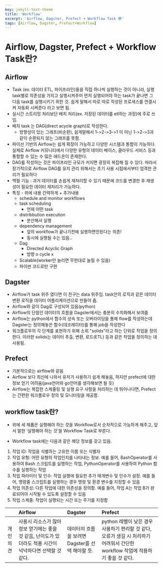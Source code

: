 ```yaml
---
key: jekyll-text-theme
title: 'Workflow'
excerpt: 'Airflow, Dagster, Prefect + Workflow Task 😎'
tags: [Airflow, Dagster, Prefect+Workflow]
---
```


# **Airflow, Dagster, Prefect + Workflow Task란?**


## **Airflow**

- Task (ex. 데이터 ETL, 파이프라인)들을 직접 하나씩 실행하는 것이 아니라, 실행 task별로 의존성을 가지고 실행시켜주어 먼저 실행되어야 하는 task가 끝나면 그 다음 task를 실행시키기 위한 것. 쉽게 말해서 따로 따로 작성된 프로세스를 연결시켜 자동화 시켜준다 라고 보면 됨.
- 실시간 스트리밍 처리보단 배치 처리(ex. 저장된 데이터를 etl하는 과정)에 주로 쓰임.
- 배치 task 는 DAG(direct acycle graph)로 작성한다. 
	- 방향성이 있는 그래프(비순환), 쉽게말해서 1->2->3->1 이 아닌 1->2->3과 같이 순환되지 않는 그래프를 뜻함.
- 파이선 기반의 Airflow는 쉽게 확장이 가능하고 다양한 시스템과 통합이 가능하다. 실제로 Airflow 커뮤니티에서 다양한 유형의 데이터 베이스, 클라우드 서비스 등과 통합할 수 있는 수 많은 애드온이 존재한다. 
- DAG를 작성하는 것은 파이프라인 규모가 커지면 광장히 복잡해 질 수 있다. 따라서 장기적으로 Airflow DAG를 유지 관리 위해서는 초기 사용 시점에서부터 엄격한 관리가 필요하다
- 백필 기능 : 과거 데이터를 손쉽게 재처리할 수 있기 때문에 코드를 변경한 후 재생성이 필요한 데이터 재처리가 가능하다.
- 특징 - 위에 내용 간략하게 + 추가내용
  - schedule and monitor workflows
  - task scheduling
    - 언제 어떤 task
  - distribbution execution
    - 분산해서 실행
  - dependency management
    - 앞의 workflow가 끝나기전에 실행하면안된다는 의존!
    - 동시에 실행될 수는 있음..
  - Dag
    - Directed Acyclic Graph
    - 방향 o cycle x
  - Scalable(worker만 늘리면 무한대로 늘릴 수 있음)
  - 파이썬 코드로만 구현

 

## **Dagster**

- Airflow가 task 위주 였다면 이 친구는 data 위주임. task안의 로직과 같은 데이터 변환 로직을 데이터 어플리케이션으로 만들어 줌.
- Airflow와 같이 Dag로 구성되어 있음(python)
- Airflow의 단점인 데이터의 흐름을 Dagster에서는 충분히 수치화해서 보여줌
- Airflow는 python에서 함수의 상속 또는 오버라이딩을 통해 flow를 작성하는데 Dagster는 정의해놓은 함수(데코레이터)를 통해 job을 작성한다
- 워크플로우의 각 단계를 표현하기 위해 소위 "solids"라고 하는 단위로 작업을 정의한다. 이러한 solids는 데이터 추출, 변환, 로드(ETL) 등과 같은 작업을 정의하는 데 사용됨.

 

## **Prefect**

- 기본적으로는 airflow와 같음
- Airflow 보다 최신에 나와서 유저가 사용하기 쉽게 해놓음, 하지만 prefect에 대한 정보 얻기 어려움(java언어와 go언어를 생각해보면 될 듯)
- Airflow는 복잡한 스케줄링 및 실행 요구 사항을 처리하는 데 뛰어나다면, Prefect는 간편한 워크플로우 정의 및 모니터링을 제공함.


## workflow task란?

* 위에 세 제품은 실행해야 하는 것을 Workflow로서 순차적으로 가능하게 해주고, 앞서 말한 ‘실행해야 하는 것’을 Workflow Task로 부른다.

* Workflow task에는 다음과 같은 해당 정보를 갖고 있음.

1. 작업 ID: 작업을 식별하는 고유한 이름 또는 식별자
2. 작업 유형: 어떤 유형의 작업인지를 나타내는 정보. 예를 들어, BashOperator를 사용하여 Bash 스크립트를 실행하는 작업, PythonOperator를 사용하여 Python 함수를 실행하는 작업
3. 작업 파라미터 및 인수: 작업 실행에 필요한 추가 매개변수 및 인수가 설정. 예를 들어, 명령줄 스크립트를 실행하는 경우 명령 및 환경 변수를 지정할 수 있음
4. 작업 의존성: 다른 작업에 대한 의존성을 정의함. 예를 들어, 작업 A는 작업 B가 완료되어야 시작될 수 있도록 설정할 수 있음
5. 작업 스케줄: 작업이 실행되는 시간 또는 주기를 지정함

 

|          | **Airflow**                                                  | **Dagster**                                      | **Prefect**                                                  |
| :------- | :----------------------------------------------------------- | :----------------------------------------------- | :----------------------------------------------------------- |
| 개인의견 | 사용시 리소스가 많아 정보 얻기에는 좋을 것 같음, 난이도가 있더라도 적용 시간이 넉넉하다면 선택할 것 같다. | 데이터의 흐름을 보려면 Dagster를 선택 해야할 듯. | python 레벨이 낮은 경우 사용하기 편리할 것 같다, 오류가 생길 시 처리하기 어려워서 간단한 workflow 작업에 적용하기 좋을 것 같다. |
